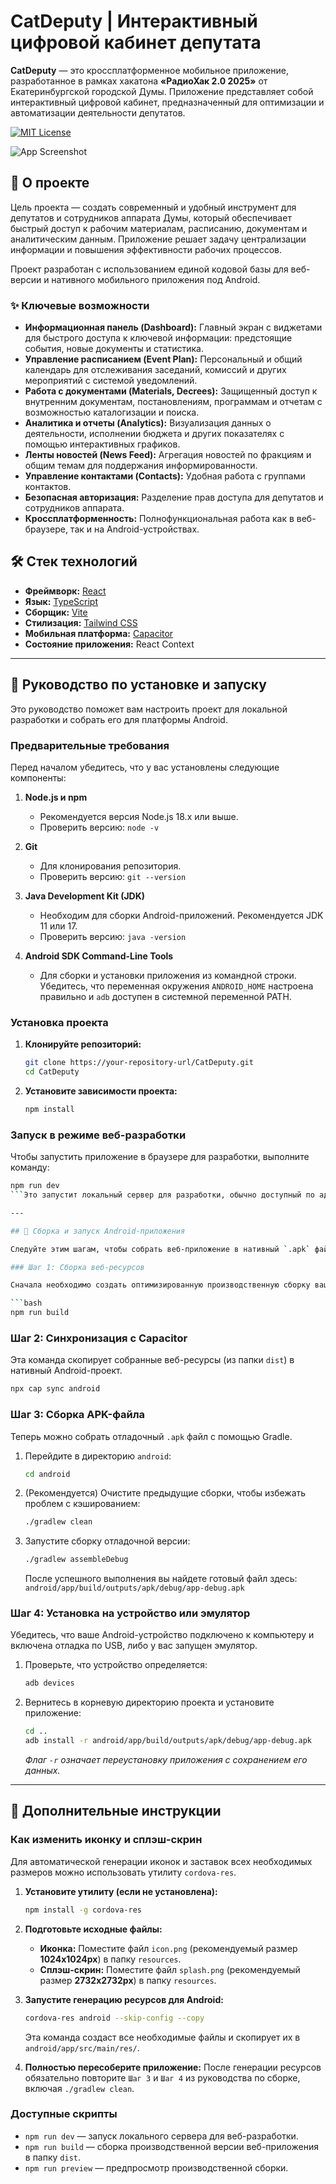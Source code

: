 # CatDeputy | Интерактивный цифровой кабинет депутата

**CatDeputy** — это кроссплатформенное мобильное приложение, разработанное в рамках хакатона **«РадиоХак 2.0 2025»** от Екатеринбургской городской Думы. Приложение представляет собой интерактивный цифровой кабинет, предназначенный для оптимизации и автоматизации деятельности депутатов.

[![MIT License](https://img.shields.io/badge/License-MIT-green.svg)](https://choosealicense.com/licenses/mit/)

![App Screenshot](https://imgur.com/a/hMEFUso)

## 📄 О проекте

Цель проекта — создать современный и удобный инструмент для депутатов и сотрудников аппарата Думы, который обеспечивает быстрый доступ к рабочим материалам, расписанию, документам и аналитическим данным. Приложение решает задачу централизации информации и повышения эффективности рабочих процессов.

Проект разработан с использованием единой кодовой базы для веб-версии и нативного мобильного приложения под Android.

### ✨ Ключевые возможности

*   **Информационная панель (Dashboard):** Главный экран с виджетами для быстрого доступа к ключевой информации: предстоящие события, новые документы и статистика.
*   **Управление расписанием (Event Plan):** Персональный и общий календарь для отслеживания заседаний, комиссий и других мероприятий с системой уведомлений.
*   **Работа с документами (Materials, Decrees):** Защищенный доступ к внутренним документам, постановлениям, программам и отчетам с возможностью каталогизации и поиска.
*   **Аналитика и отчеты (Analytics):** Визуализация данных о деятельности, исполнении бюджета и других показателях с помощью интерактивных графиков.
*   **Ленты новостей (News Feed):** Агрегация новостей по фракциям и общим темам для поддержания информированности.
*   **Управление контактами (Contacts):** Удобная работа с группами контактов.
*   **Безопасная авторизация:** Разделение прав доступа для депутатов и сотрудников аппарата.
*   **Кроссплатформенность:** Полнофункциональная работа как в веб-браузере, так и на Android-устройствах.

## 🛠️ Стек технологий

*   **Фреймворк:** [React](https://reactjs.org/)
*   **Язык:** [TypeScript](https://www.typescriptlang.org/)
*   **Сборщик:** [Vite](https://vitejs.dev/)
*   **Стилизация:** [Tailwind CSS](https://tailwindcss.com/)
*   **Мобильная платформа:** [Capacitor](https://capacitorjs.com/)
*   **Состояние приложения:** React Context

---

## 🚀 Руководство по установке и запуску

Это руководство поможет вам настроить проект для локальной разработки и собрать его для платформы Android.

### Предварительные требования

Перед началом убедитесь, что у вас установлены следующие компоненты:

1.  **Node.js и npm**
    *   Рекомендуется версия Node.js 18.x или выше.
    *   Проверить версию: `node -v`

2.  **Git**
    *   Для клонирования репозитория.
    *   Проверить версию: `git --version`

3.  **Java Development Kit (JDK)**
    *   Необходим для сборки Android-приложений. Рекомендуется JDK 11 или 17.
    *   Проверить версию: `java -version`

4.  **Android SDK Command-Line Tools**
    *   Для сборки и установки приложения из командной строки. Убедитесь, что переменная окружения `ANDROID_HOME` настроена правильно и `adb` доступен в системной переменной PATH.

### Установка проекта

1.  **Клонируйте репозиторий:**
    ```bash
    git clone https://your-repository-url/CatDeputy.git
    cd CatDeputy
    ```

2.  **Установите зависимости проекта:**
    ```bash
    npm install
    ```

### Запуск в режиме веб-разработки

Чтобы запустить приложение в браузере для разработки, выполните команду:

```bash
npm run dev
```Это запустит локальный сервер для разработки, обычно доступный по адресу `http://localhost:5173`.

---

## 📱 Сборка и запуск Android-приложения

Следуйте этим шагам, чтобы собрать веб-приложение в нативный `.apk` файл для Android.

### Шаг 1: Сборка веб-ресурсов

Сначала необходимо создать оптимизированную производственную сборку вашего React-приложения. Все статические файлы будут помещены в папку `dist`.

```bash
npm run build
```

### Шаг 2: Синхронизация с Capacitor

Эта команда скопирует собранные веб-ресурсы (из папки `dist`) в нативный Android-проект.

```bash
npx cap sync android
```

### Шаг 3: Сборка APK-файла

Теперь можно собрать отладочный `.apk` файл с помощью Gradle.

1.  Перейдите в директорию `android`:
    ```bash
    cd android
    ```

2.  (Рекомендуется) Очистите предыдущие сборки, чтобы избежать проблем с кэшированием:
    ```bash
    ./gradlew clean
    ```

3.  Запустите сборку отладочной версии:
    ```bash
    ./gradlew assembleDebug
    ```
    После успешного выполнения вы найдете готовый файл здесь:
    `android/app/build/outputs/apk/debug/app-debug.apk`

### Шаг 4: Установка на устройство или эмулятор

Убедитесь, что ваше Android-устройство подключено к компьютеру и включена отладка по USB, либо у вас запущен эмулятор.

1.  Проверьте, что устройство определяется:
    ```bash
    adb devices
    ```

2.  Вернитесь в корневую директорию проекта и установите приложение:
    ```bash
    cd ..
    adb install -r android/app/build/outputs/apk/debug/app-debug.apk
    ```
    *Флаг `-r` означает переустановку приложения с сохранением его данных.*

---

## 🎨 Дополнительные инструкции

### Как изменить иконку и сплэш-скрин

Для автоматической генерации иконок и заставок всех необходимых размеров можно использовать утилиту `cordova-res`.

1.  **Установите утилиту (если не установлена):**
    ```bash
    npm install -g cordova-res
    ```

2.  **Подготовьте исходные файлы:**
    *   **Иконка:** Поместите файл `icon.png` (рекомендуемый размер **1024x1024px**) в папку `resources`.
    *   **Сплэш-скрин:** Поместите файл `splash.png` (рекомендуемый размер **2732x2732px**) в папку `resources`.

3.  **Запустите генерацию ресурсов для Android:**
    ```bash
    cordova-res android --skip-config --copy
    ```
    Эта команда создаст все необходимые файлы и скопирует их в `android/app/src/main/res/`.

4.  **Полностью пересоберите приложение:**
    После генерации ресурсов обязательно повторите `Шаг 3` и `Шаг 4` из руководства по сборке, включая `./gradlew clean`.

### Доступные скрипты

*   `npm run dev` — запуск локального сервера для веб-разработки.
*   `npm run build` — сборка производственной версии веб-приложения в папку `dist`.
*   `npm run preview` — предпросмотр производственной сборки.
